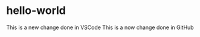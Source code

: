 # hello-world
<!-- CHANGE @albertetpx-->
This is a new change done in VSCode
This is a now change done in GitHub
